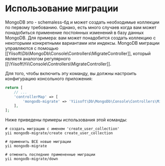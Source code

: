 Использование миграции
================

MongoDB это - schemaless-бд и может создать необходимые коллекции по первому требованию. Однако, есть много случаев когда вам может понадобиться применение постоянных изменений в базу данных MongoDB. Для примера: вам может понадобится создать коллекцию с некоторыми конкретными вариантами или индексы.
MongoDB миграции управляются с помощью [[Yiisoft\Db\MongoDb\Console\Controllers\MigrateController]], который являетя аналогом регулярного
[[\Yiisoft\Yii\Console\Controllers\MigrateController]].

Для того, чтобы включить эту команду, вы должны настроить конфигурацию консольного приложения:

```php
return [
    // ...
    'controllerMap' => [
        'mongodb-migrate' => 'Yiisoft\Db\MongoDb\Console\Controllers\MigrateController'
    ],
];
```

Ниже приведены примеры использования этой команды:

```
# создать миграцию с именем 'create_user_collection'
yii mongodb-migrate/create create_user_collection

# применить ВСЕ новые миграции
yii mongodb-migrate

# отменить последние примененные миграции
yii mongodb-migrate/down
```
